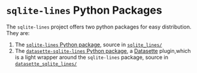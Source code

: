 # `sqlite-lines` Python Packages

The `sqlite-lines` project offers two python packages for easy distribution. They are:

1. The [`sqlite-lines` Python package](https://pypi.org/project/sqlite-lines/), source in [`sqlite_lines/`](./sqlite_lines/README.md)
2. The [`datasette-sqlite-lines` Python package](https://pypi.org/project/sqlite-lines/), a [Datasette](https://datasette.io/) plugin,which is a light wrapper around the `sqlite-lines` package, source in [`datasette_sqlite_lines/`](./datasette_sqlite_lines/README.md)
